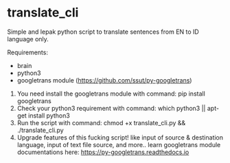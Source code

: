# translate_cli
Simple and lepak python script to translate sentences from EN to ID language only.

Requirements:
- brain
- python3
- googletrans module (https://github.com/ssut/py-googletrans) 

1. You need install the googletrans module with command: pip install googletrans
2. Check your python3 requirement with command: which python3 || apt-get install python3
3. Run the script with command: chmod +x translate_cli.py && ./translate_cli.py
4. Upgrade features of this fucking script! like input of source & destination language, input of text file source, and more.. learn googletrans module documentations here: https://py-googletrans.readthedocs.io
